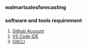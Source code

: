### walmartsalesforecasting

### software and tools requirement

1. [Github Account](https://github.com)
2. [VS Code IDE](https://code.visualstudio.com)
3. [GitCLI](https://git-scm.com/book/en/v2/Getting-Started-The-Command-Line)
